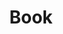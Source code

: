---
pid: ch402
title: Book
location_transcription: 
coordinates: "[-75.162995393609, 39.952253708874]"
zipcode: 
gen_neighborhood: 
neighborhood: 
outside_phl: 
age: '12'
age_range: 6-13
instagram: 
image_file_name: ch_402.jpg
proposal_transcription: Declaration of Indepence
topic: History
topic_summary: '0'
type: 
keywords_other: 
credit: Hasan Washington
image_labels: A large book
twitter: 
facebook: 
permalink: "/monuments/ch402/"
layout: item-page
---